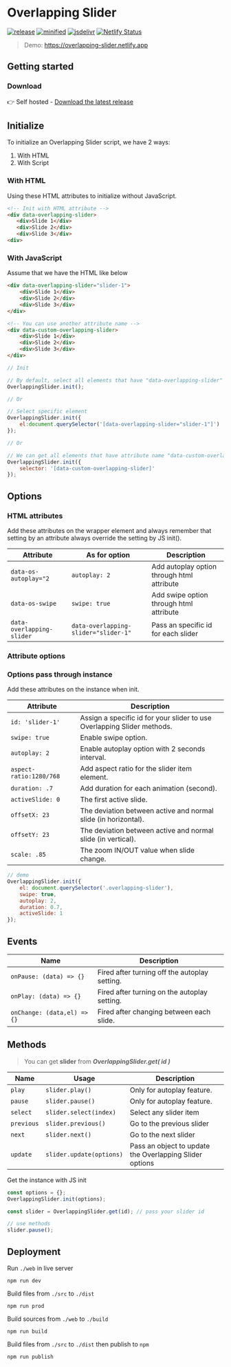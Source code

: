 # Overlapping Slider

[![release](https://badgen.net/github/release/viivue/overlapping-slider/)](https://github.com/viivue/overlapping-slider/releases/latest)
[![minified](https://badgen.net/badge/minified/6KB/cyan)](https://www.jsdelivr.com/package/gh/viivue/overlapping-slider)
[![jsdelivr](https://data.jsdelivr.com/v1/package/gh/viivue/overlapping-slider/badge?style=rounded)](https://www.jsdelivr.com/package/gh/viivue/overlapping-slider)
[![Netlify Status](https://api.netlify.com/api/v1/badges/7f89c933-2c47-4a3f-b2ba-a32166f4f15d/deploy-status)](https://app.netlify.com/sites/overlapping-slider/deploys)

> Demo: https://overlapping-slider.netlify.app

## Getting started

### Download

👉 Self hosted - [Download the latest release](https://github.com/viivue/overlapping-slider)

## Initialize

To initialize an Overlapping Slider script, we have 2 ways:

1. With HTML
2. With Script

### With HTML

Using these HTML attributes to initialize without JavaScript.

```html
<!-- Init with HTML attribute -->
<div data-overlapping-slider>
   <div>Slide 1</div>
   <div>Slide 2</div>
   <div>Slide 3</div>
<div>
```

### With JavaScript

Assume that we have the HTML like below

```html
<div data-overlapping-slider="slider-1">
    <div>Slide 1</div>
    <div>Slide 2</div>
    <div>Slide 3</div>
</div>

<!-- You can use another attribute name -->
<div data-custom-overlapping-slider>
    <div>Slide 1</div>
    <div>Slide 2</div>
    <div>Slide 3</div>
</div>
```

```js
// Init

// By default, select all elements that have "data-overlapping-slider" attribute (default name)
OverlappingSlider.init();

// Or

// Select specific element
OverlappingSlider.init({
    el:document.querySelector('[data-overlapping-slider="slider-1"]')
});

// Or

// We can get all elements that have attribute name "data-custom-overlapping-slider"
OverlappingSlider.init({
    selector: '[data-custom-overlapping-slider]'
});
```

## Options

### HTML attributes

Add these attributes on the wrapper element and always remember that setting by an attribute always override the setting
by JS init().

| Attribute                   | As for option                        | Description                                |
|-----------------------------|--------------------------------------|--------------------------------------------|
| `data-os-autoplay="2`       | `autoplay: 2`                        | Add autoplay option through html attribute |
| `data-os-swipe`             | `swipe: true`                        | Add swipe option through html attribute    |
| `data-overlapping-slider`   | `data-overlapping-slider="slider-1"` | Pass an specific id for each slider        |

### Attribute options

### Options pass through instance

Add these attributes on the instance when init.

| Attribute               | Description                                                             | 
|-------------------------|-------------------------------------------------------------------------|
| `id: 'slider-1'`        | Assign a specific id for your slider to use Overlapping Slider methods. |
| `swipe: true`           | Enable swipe option.                                                    |
| `autoplay: 2`           | Enable autoplay option with 2 seconds interval.                         |
| `aspect-ratio:1280/768` | Add aspect ratio for the slider item element.                           |
| `duration: .7`          | Add duration for each animation (second).                               | 
| `activeSlide: 0`        | The first active slide.                                                 | 
| `offsetX: 23`           | The deviation between active and normal slide (in horizontal).          | 
| `offsetY: 23`           | The deviation between active and normal slide (in vertical).            | 
| `scale: .85`            | The zoom IN/OUT value when slide change.                                | 

```js
// demo
OverlappingSlider.init({
    el: document.querySelector('.overlapping-slider'),
    swipe: true,
    autoplay: 2,
    duration: 0.7,
    activeSlide: 1
});
```

## Events

| Name                        | Description                                   | 
|-----------------------------|-----------------------------------------------|
| `onPause: (data) => {}`     | Fired after turning off the autoplay setting. |
| `onPlay: (data) => {}`      | Fired after turning on the autoplay setting.  |
| `onChange: (data,el) => {}` | Fired after changing between each slide.      |

## Methods

> You can get **slider** from ***OverlappingSlider.get( id )***

| Name       | Usage                    | Description                                             | 
|------------|--------------------------|---------------------------------------------------------|
| `play`     | `slider.play()`          | Only for autoplay feature.                              |
| `pause`    | `slider.pause()`         | Only for autoplay feature.                              |
| `select`   | `slider.select(index)`   | Select any slider item                                  |
| `previous` | `slider.previous()`      | Go to the previous slider                               |
| `next`     | `slider.next()`          | Go to the next slider                                   |
| `update`   | `slider.update(options)` | Pass an object to update the Overlapping Slider options |

Get the instance with JS init

```js
const options = {};
OverlappingSlider.init(options);

const slider = OverlappingSlider.get(id); // pass your slider id

// use methods
slider.pause();
```

## Deployment

Run `./web` in live server

```shell
npm run dev
```

Build files from `./src` to `./dist`

```shell
npm run prod
```

Build sources from `./web` to `./build`

```shell
npm run build
```

Build files from `./src` to `./dist` then publish to `npm`

```shell
npm run publish
```